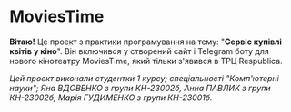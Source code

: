 # MoviesTime
**Вітаю!** Це проект з практики програмування на тему: "**Сервіс купівлі квітів у кіно**".
Він включився у створений сайт і Telegram боту для нового кінотеатру MoviesTime, який тільки з'явився в ТРЦ Respublica.

_Цей проект виконали студентки 1 курсу; спеціальності "Комп'ютерні науки"; Яна ВДОВЕНКО з групи КН-23002б,
Анна ПАВЛИК з групи КН-23002б, Марія ГУДИМЕНКО з групи КН-23001б._
